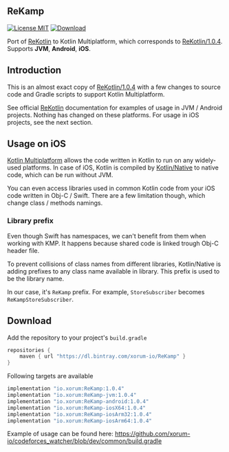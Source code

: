 ## ReKamp

[![License MIT](https://img.shields.io/badge/license-MIT-blue.svg?style=flat-square)](https://github.com/ReSwift/ReSwift/blob/master/LICENSE.md)
[ ![Download](https://api.bintray.com/packages/xorum-io/ReKamp/ReKamp/images/download.svg?version=1.0.4) ](https://bintray.com/xorum-io/ReKamp/ReKamp/1.0.4/link)

Port of [ReKotlin](https://github.com/ReKotlin/ReKotlin) to Kotlin Multiplatform, which corresponds to [ReKotlin/1.0.4](https://github.com/ReKotlin/ReKotlin/releases/tag/1.0.4). Supports **JVM**, **Android**, **iOS**.

## Introduction

This is an almost exact copy of [ReKotlin/1.0.4](https://github.com/ReKotlin/ReKotlin/releases/tag/1.0.4) with a few changes to source code and Gradle scripts to support Kotlin Multiplatform.

See official [ReKotlin](https://github.com/ReKotlin/ReKotlin) documentation for examples of usage in JVM / Android projects. Nothing has changed on these platforms. For usage in iOS projects, see the next section.

## Usage on iOS

[Kotlin Multiplatform](https://kotlinlang.org/docs/reference/multiplatform.html) allows the code written in Kotlin to run on any widely-used platforms. In case of iOS, Kotlin is compiled by [Kotlin/Native](https://kotlinlang.org/docs/reference/native-overview.html) to native code, which can be run without JVM.

You can even access libraries used in common Kotlin code from your iOS code written in Obj-C / Swift. There are a few limitation though, which change class / methods namings.

### Library prefix

Even though Swift has namespaces, we can't benefit from them when working with KMP. It happens because shared code is linked trough Obj-C header file.

To prevent collisions of class names from different libraries, Kotlin/Native is adding prefixes to any class name available in library. This prefix is used to be the library name.

In our case, it's `ReKamp` prefix. For example, `StoreSubscriber` becomes `ReKampStoreSubscriber`.

## Download

Add the repository to your project's `build.gradle`
```groovy
repositories {
    maven { url "https://dl.bintray.com/xorum-io/ReKamp" }
}
```

Following targets are available
```groovy
implementation "io.xorum:ReKamp:1.0.4"
implementation "io.xorum:ReKamp-jvm:1.0.4"
implementation "io.xorum:ReKamp-android:1.0.4"
implementation "io.xorum:ReKamp-iosX64:1.0.4"
implementation "io.xorum:ReKamp-iosArm32:1.0.4"
implementation "io.xorum:ReKamp-iosArm64:1.0.4"
```

Example of usage can be found here: https://github.com/xorum-io/codeforces_watcher/blob/dev/common/build.gradle
